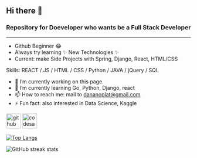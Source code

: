 ## Hi there 👋
### Repository for Doeveloper who wants be a Full Stack Developer

------

- Github Beginner :joy:
- Always try learning :sparkles: New Technologies :sparkles:
- Current: make Side Projects with Spring, Django, React, HTML/CSS


Skills: REACT / JS / HTML / CSS / Python / JAVA / jQuery / SQL

- 🔭 I’m currently working on this page. 
- 🌱 I’m currently learning Go, Python, Django, react 
- 📫 How to reach me: mail to dananoplat@gmail.com 
- ⚡ Fun fact: also interested in Data Science, Kaggle 


[<img src='https://cdn.jsdelivr.net/npm/simple-icons@3.0.1/icons/github.svg' alt='github' height='40'>](https://github.com/crwoo)  [<img src='https://cdn.jsdelivr.net/npm/simple-icons@3.0.1/icons/codesandbox.svg' alt='codesandbox' height='40'>](https://codesandbox.io/u/crwoo)  

[![Top Langs](https://github-readme-stats.vercel.app/api/top-langs/?username=crwoo)](https://github.com/anuraghazra/github-readme-stats)

![GitHub streak stats](https://github-readme-streak-stats.herokuapp.com/?user=crwoo)  

